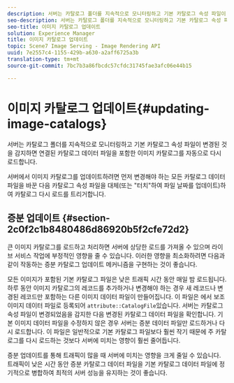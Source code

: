 ```yaml
---
description: 서버는 카탈로그 폴더를 지속적으로 모니터링하고 기본 카탈로그 속성 파일이 변경된 것을 감지하면 연결된 카탈로그 데이터 파일을 포함한 이미지 카탈로그를 자동으로 다시 로드합니다.
seo-description: 서버는 카탈로그 폴더를 지속적으로 모니터링하고 기본 카탈로그 속성 파일이 변경된 것을 감지하면 연결된 카탈로그 데이터 파일을 포함한 이미지 카탈로그를 자동으로 다시 로드합니다.
seo-title: 이미지 카탈로그 업데이트
solution: Experience Manager
title: 이미지 카탈로그 업데이트
topic: Scene7 Image Serving - Image Rendering API
uuid: 7e2557c4-1155-429b-a630-a2aff6725a3b
translation-type: tm+mt
source-git-commit: 7bc7b3a86fbcdc57cfdc31745fae3afc06e44b15

---
```



# 이미지 카탈로그 업데이트{#updating-image-catalogs}

서버는 카탈로그 폴더를 지속적으로 모니터링하고 기본 카탈로그 속성 파일이 변경된 것을 감지하면 연결된 카탈로그 데이터 파일을 포함한 이미지 카탈로그를 자동으로 다시 로드합니다.

서버에서 이미지 카탈로그를 업데이트하려면 먼저 변경해야 하는 모든 카탈로그 데이터 파일을 바꾼 다음 카탈로그 속성 파일을 대체(또는 &quot;터치&quot;하여 파일 날짜를 업데이트)하여 카탈로그 다시 로드를 트리거합니다.

## 증분 업데이트 {#section-2c0f2c1b8480486d86920b5f2cfe72d2}

큰 이미지 카탈로그를 로드하고 처리하면 서버에 상당한 로드를 가져올 수 있으며 라이브 서비스 작업에 부정적인 영향을 줄 수 있습니다. 이러한 영향을 최소화하려면 다음과 같이 작동하는 증분 카탈로그 업데이트 메커니즘을 구현하는 것이 좋습니다.

모든 이미지가 포함된 기본 카탈로그 파일은 낮은 트래픽 시간 동안 매일 밤 로드됩니다. 하루 동안 이미지 카탈로그의 레코드를 추가하거나 변경해야 하는 경우 새 레코드나 변경된 레코드만 포함하는 다른 이미지 데이터 파일이 만들어집니다. 이 파일은 에서 보조 이미지 데이터 파일로 등록되어 `attribute::CatalogFile`있습니다. 서버는 카탈로그 속성 파일이 변경되었음을 감지한 다음 변경된 카탈로그 데이터 파일을 확인합니다. 기본 이미지 데이터 파일을 수정하지 않은 경우 서버는 증분 데이터 파일만 로드하거나 다시 로드합니다. 이 파일은 일반적으로 기본 카탈로그 파일보다 훨씬 작기 때문에 주 카탈로그를 다시 로드하는 것보다 서버에 미치는 영향이 훨씬 줄어듭니다.

증분 업데이트를 통해 트래픽이 많을 때 서버에 미치는 영향을 크게 줄일 수 있습니다. 트래픽이 낮은 시간 동안 증분 카탈로그 데이터 파일을 기본 카탈로그 데이터 파일에 정기적으로 병합하여 최적의 서버 성능을 유지하는 것이 좋습니다.
